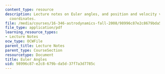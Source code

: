 ```yaml
---
content_type: resource
description: Lecture notes on Euler angles, and position and velocity vectors in reference
  coordinates.
file: /media/courses/16-346-astrodynamics-fall-2008/98996c87e2c8679bda5d37f7a3d7785c_lec_05.pdf
file_type: application/pdf
learning_resource_types:
- Lecture Notes
ocw_type: OCWFile
parent_title: Lecture Notes
parent_type: CourseSection
resourcetype: Document
title: Euler Angles
uid: 98996c87-e2c8-679b-da5d-37f7a3d7785c
---
```

